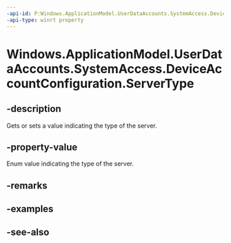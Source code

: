 ----api-id: P:Windows.ApplicationModel.UserDataAccounts.SystemAccess.DeviceAccountConfiguration.ServerType
-api-type: winrt property
---<!-- Property syntaxpublic Windows.ApplicationModel.UserDataAccounts.SystemAccess.DeviceAccountServerType ServerType { get;  set; }--># Windows.ApplicationModel.UserDataAccounts.SystemAccess.DeviceAccountConfiguration.ServerType## -descriptionGets or sets a value indicating the type of the server.## -property-valueEnum value indicating the type of the server.## -remarks## -examples## -see-also